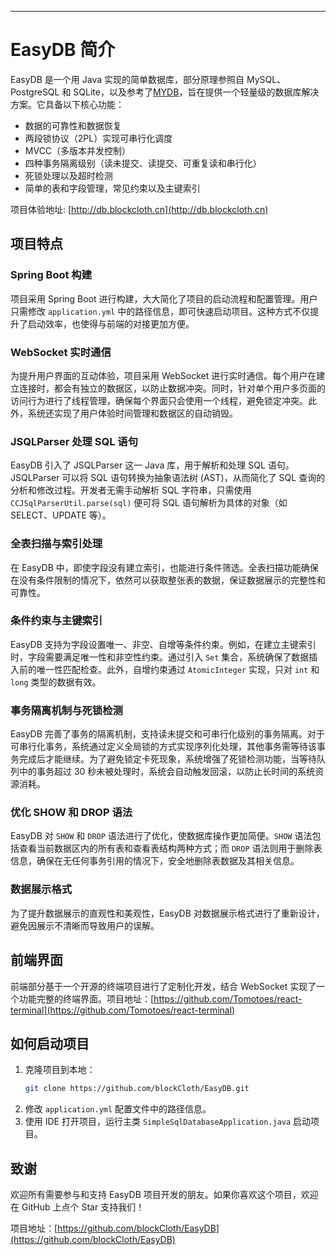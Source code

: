 ---

# EasyDB 简介

EasyDB 是一个用 Java 实现的简单数据库，部分原理参照自 MySQL、PostgreSQL 和 SQLite，以及参考了[MYDB](https://github.com/CN-GuoZiyang/MYDB)，旨在提供一个轻量级的数据库解决方案。它具备以下核心功能：

- 数据的可靠性和数据恢复
- 两段锁协议（2PL）实现可串行化调度
- MVCC（多版本并发控制）
- 四种事务隔离级别（读未提交、读提交、可重复读和串行化）
- 死锁处理以及超时检测
- 简单的表和字段管理，常见约束以及主键索引

项目体验地址: [http://db.blockcloth.cn](http://db.blockcloth.cn)

## 项目特点

### Spring Boot 构建

项目采用 Spring Boot 进行构建，大大简化了项目的启动流程和配置管理。用户只需修改 `application.yml` 中的路径信息，即可快速启动项目。这种方式不仅提升了启动效率，也使得与前端的对接更加方便。

### WebSocket 实时通信

为提升用户界面的互动体验，项目采用 WebSocket 进行实时通信。每个用户在建立连接时，都会有独立的数据区，以防止数据冲突。同时，针对单个用户多页面的访问行为进行了线程管理，确保每个界面只会使用一个线程，避免锁定冲突。此外，系统还实现了用户体验时间管理和数据区的自动销毁。

### JSQLParser 处理 SQL 语句

EasyDB 引入了 JSQLParser 这一 Java 库，用于解析和处理 SQL 语句。JSQLParser 可以将 SQL 语句转换为抽象语法树 (AST)，从而简化了 SQL 查询的分析和修改过程。开发者无需手动解析 SQL 字符串，只需使用 `CCJSqlParserUtil.parse(sql)` 便可将 SQL 语句解析为具体的对象（如 SELECT、UPDATE 等）。

### 全表扫描与索引处理

在 EasyDB 中，即使字段没有建立索引，也能进行条件筛选。全表扫描功能确保在没有条件限制的情况下，依然可以获取整张表的数据，保证数据展示的完整性和可靠性。

### 条件约束与主键索引

EasyDB 支持为字段设置唯一、非空、自增等条件约束。例如，在建立主键索引时，字段需要满足唯一性和非空性约束。通过引入 `Set` 集合，系统确保了数据插入前的唯一性匹配检查。此外，自增约束通过 `AtomicInteger` 实现，只对 `int` 和 `long` 类型的数据有效。

### 事务隔离机制与死锁检测

EasyDB 完善了事务的隔离机制，支持读未提交和可串行化级别的事务隔离。对于可串行化事务，系统通过定义全局锁的方式实现序列化处理，其他事务需等待该事务完成后才能继续。为了避免锁定卡死现象，系统增强了死锁检测功能，当等待队列中的事务超过 30 秒未被处理时，系统会自动触发回滚，以防止长时间的系统资源消耗。

### 优化 SHOW 和 DROP 语法

EasyDB 对 `SHOW` 和 `DROP` 语法进行了优化，使数据库操作更加简便。`SHOW` 语法包括查看当前数据区内的所有表和查看表结构两种方式；而 `DROP` 语法则用于删除表信息，确保在无任何事务引用的情况下，安全地删除表数据及其相关信息。

### 数据展示格式

为了提升数据展示的直观性和美观性，EasyDB 对数据展示格式进行了重新设计，避免因展示不清晰而导致用户的误解。

## 前端界面

前端部分基于一个开源的终端项目进行了定制化开发，结合 WebSocket 实现了一个功能完整的终端界面。项目地址：[https://github.com/Tomotoes/react-terminal](https://github.com/Tomotoes/react-terminal)

## 如何启动项目

1. 克隆项目到本地：
   ```bash
   git clone https://github.com/blockCloth/EasyDB.git
   ```
2. 修改 `application.yml` 配置文件中的路径信息。
3. 使用 IDE 打开项目，运行主类 `SimpleSqlDatabaseApplication.java` 启动项目。

## 致谢

欢迎所有需要参与和支持 EasyDB 项目开发的朋友。如果你喜欢这个项目，欢迎在 GitHub 上点个 Star 支持我们！

项目地址：[https://github.com/blockCloth/EasyDB](https://github.com/blockCloth/EasyDB)
